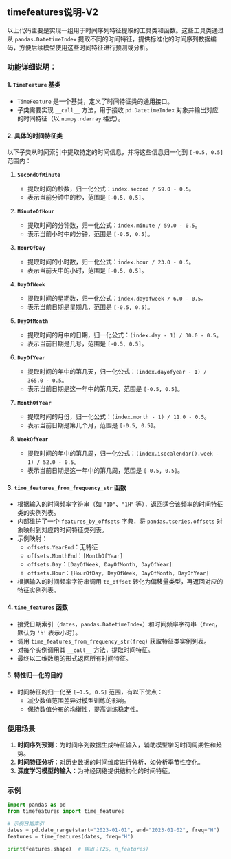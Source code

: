 ## timefeatures说明-V2
以上代码主要是实现一组用于时间序列特征提取的工具类和函数。这些工具类通过从 `pandas.DatetimeIndex` 提取不同的时间特征，提供标准化的时间序列数据编码，方便后续模型使用这些时间特征进行预测或分析。

### 功能详细说明：

#### 1. **`TimeFeature` 基类**
- `TimeFeature` 是一个基类，定义了时间特征类的通用接口。
- 子类需要实现 `__call__` 方法，用于接收 `pd.DatetimeIndex` 对象并输出对应的时间特征（以 `numpy.ndarray` 格式）。

#### 2. **具体的时间特征类**
以下子类从时间索引中提取特定的时间信息，并将这些信息归一化到 `[-0.5, 0.5]` 范围内：

1. **`SecondOfMinute`**
   - 提取时间的秒数，归一化公式：`index.second / 59.0 - 0.5`。
   - 表示当前分钟中的秒，范围是 `[-0.5, 0.5]`。

2. **`MinuteOfHour`**
   - 提取时间的分钟数，归一化公式：`index.minute / 59.0 - 0.5`。
   - 表示当前小时中的分钟，范围是 `[-0.5, 0.5]`。

3. **`HourOfDay`**
   - 提取时间的小时数，归一化公式：`index.hour / 23.0 - 0.5`。
   - 表示当前天中的小时，范围是 `[-0.5, 0.5]`。

4. **`DayOfWeek`**
   - 提取时间的星期数，归一化公式：`index.dayofweek / 6.0 - 0.5`。
   - 表示当前日期是星期几，范围是 `[-0.5, 0.5]`。

5. **`DayOfMonth`**
   - 提取时间的月中的日期，归一化公式：`(index.day - 1) / 30.0 - 0.5`。
   - 表示当前日期是几号，范围是 `[-0.5, 0.5]`。

6. **`DayOfYear`**
   - 提取时间的年中的第几天，归一化公式：`(index.dayofyear - 1) / 365.0 - 0.5`。
   - 表示当前日期是这一年中的第几天，范围是 `[-0.5, 0.5]`。

7. **`MonthOfYear`**
   - 提取时间的月份，归一化公式：`(index.month - 1) / 11.0 - 0.5`。
   - 表示当前日期是第几个月，范围是 `[-0.5, 0.5]`。

8. **`WeekOfYear`**
   - 提取时间的年中的第几周，归一化公式：`(index.isocalendar().week - 1) / 52.0 - 0.5`。
   - 表示当前日期是这一年中的第几周，范围是 `[-0.5, 0.5]`。

#### 3. **`time_features_from_frequency_str` 函数**
- 根据输入的时间频率字符串（如 `"1D"`、`"1H"` 等），返回适合该频率的时间特征类的实例列表。
- 内部维护了一个 `features_by_offsets` 字典，将 `pandas.tseries.offsets` 对象映射到对应的时间特征类列表。
- 示例映射：
  - `offsets.YearEnd`：无特征
  - `offsets.MonthEnd`：`[MonthOfYear]`
  - `offsets.Day`：`[DayOfWeek, DayOfMonth, DayOfYear]`
  - `offsets.Hour`：`[HourOfDay, DayOfWeek, DayOfMonth, DayOfYear]`
- 根据输入的时间频率字符串调用 `to_offset` 转化为偏移量类型，再返回对应的特征实例列表。

#### 4. **`time_features` 函数**
- 接受日期索引（`dates`，`pandas.DatetimeIndex`）和时间频率字符串（`freq`，默认为 `'h'` 表示小时）。
- 调用 `time_features_from_frequency_str(freq)` 获取特征类实例列表。
- 对每个实例调用其 `__call__` 方法，提取时间特征。
- 最终以二维数组的形式返回所有时间特征。

#### 5. **特性归一化的目的**
- 时间特征的归一化至 `[−0.5, 0.5]` 范围，有以下优点：
  - 减少数值范围差异对模型训练的影响。
  - 保持数值分布的均衡性，提高训练稳定性。

### 使用场景
1. **时间序列预测**：为时间序列数据生成特征输入，辅助模型学习时间周期性和趋势。
2. **时间特征分析**：对历史数据的时间维度进行分析，如分析季节性变化。
3. **深度学习模型的输入**：为神经网络提供结构化的时间特征。

### 示例
```python
import pandas as pd
from timefeatures import time_features

# 示例日期索引
dates = pd.date_range(start="2023-01-01", end="2023-01-02", freq="H")
features = time_features(dates, freq="H")

print(features.shape)  # 输出：(25, n_features)
```
